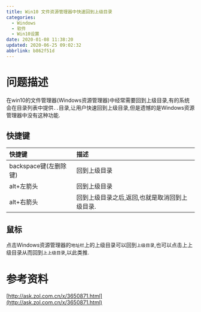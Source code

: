 ```yaml
---
title: Win10 文件资源管理器中快速回到上级目录
categories: 
  - Windows
  - 软件
  - Win10设置
date: 2020-01-08 11:38:20
updated: 2020-06-25 09:02:32
abbrlink: b862f51d
---
```

# 问题描述
在win10的文件管理器(Windows资源管理器)中经常需要回到上级目录,有的系统会在目录列表中提供`..`目录,让用户快速回到上级目录,但是遗憾的是Windows资源管理器中没有这种功能.
## 快捷键

|快捷键|描述|
|:---|:---|
|backspace键(左删除键)|回到上级目录|
|alt+左箭头|回到上级目录|
|alt+右箭头|回到上级目录之后,返回,也就是取消回到上级目录.|

## 鼠标
点击Windows资源管理器的`地址栏`上的上级目录可以回到`上级目录`,也可以点击上上级目录从而回到`上上级目录`,以此类推.

# 参考资料
[http://ask.zol.com.cn/x/3650871.html](http://ask.zol.com.cn/x/3650871.html)
